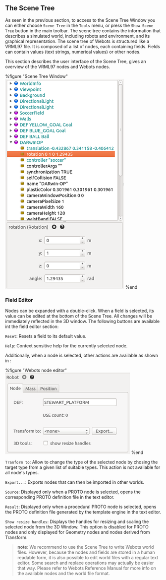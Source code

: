 ## The Scene Tree

As seen in the previous section, to access to the Scene Tree Window you can
either choose `Scene Tree` in the `Tools` menu, or press the `Show Scene Tree`
button in the main toolbar. The scene tree contains the information that
describes a simulated world, including robots and environment, and its graphical
representation. The scene tree of Webots is structured like a VRML97 file. It is
composed of a list of nodes, each containing fields. Fields can contain values
(text strings, numerical values) or other nodes.

This section describes the user interface of the Scene Tree, gives an overview
of the VRML97 nodes and Webots nodes.

%figure "Scene Tree Window"
![Scene Tree Window](png/scene_tree1.png)
%end

### Field Editor

Nodes can be expanded with a double-click. When a field is selected, its value
can be edited at the bottom of the Scene Tree. All changes will be immediately
reflected in the 3D window. The following buttons are available int the field
editor section:

`Reset`: Resets a field to its default value.

`Help`: Context sensitive help for the currently selected node.

Additionally, when a node is selected, other actions are available as shown in :

%figure "Webots node editor"
![Webots node editor](png/field_editor.png)
%end

`Tranform to`: Allow to change the type of the selected node by chosing the
target type from a given list of suitable types. This action is not available
for all node's types.

`Export...`: Exports nodes that can then be imported in other worlds.

`Source`: Displayed only when a PROTO node is selected, opens the corresponding
PROTO definition file in the text editor.

`Result`: Displayed only when a procedural PROTO node is selected, opens the
PROTO definition file generated by the template engine in the text editor.

`Show resize handles`: Displays the handles for resizing and scaling the
selected node from the 3D Window. This option is disabled for PROTO nodes and
only displayed for Geometry nodes and nodes derived from Transform.

> **note**: We recommend to use the Scene Tree to write Webots world files. However, because
the nodes and fields are stored in a human readable form, it is also possible to
edit world files with a regular text editor. Some search and replace operations
may actually be easier that way. Please refer to Webots Reference Manual for
more info on the available nodes and the world file format.

